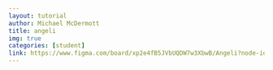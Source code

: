 ```yaml
---
layout: tutorial
author: Michael McDermott
title: angeli
img: true
categories: [student]
link: https://www.figma.com/board/xp2e4fB5JVbUQDW7w3XbwB/Angeli?node-id=0-1&t=yYE74Dv7rln4obh7-1
---
```


